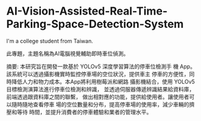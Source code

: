 # AI-Vision-Assisted-Real-Time-Parking-Space-Detection-System
I'm a college student from Taiwan.

此專題，主題名稱為AI電腦視覺輔助即時車位偵測。

摘要:
本研究旨在開發一款基於 YOLOv5 深度學習算法的停車位檢測手
機 App。該系統可以透過攝影機實時監控停車場的空位狀況，提供車主
停車的方便性，同時降低人力和物力成本。本App將利用樹莓派和網路
攝影機結合，使用 YOLOv5 目標檢測演算法進行停車位檢測和辨識，
並透過伺服器傳遞辨識結果給資料庫，前端透過跟資料庫之間的聯繫，
做出相對應的功能，提供給使用者。讓使用者可以隨時隨地查看停車
場的空位數量和分布，提高停車場的使用率，減少車輛的擠壓和等待
時間，並提升消費者的停車體驗和業者的管理水平。
